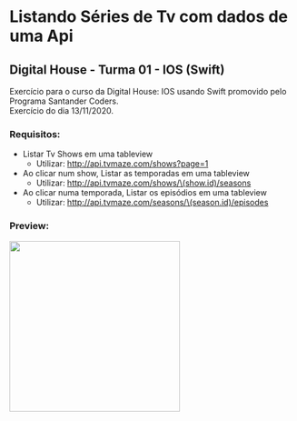 # Listando Séries de Tv com dados de uma Api
## Digital House - Turma 01 - IOS (Swift)

Exercício para o curso da Digital House: IOS usando Swift promovido pelo Programa Santander Coders.<br />
Exercício do dia 13/11/2020.


### Requisitos:

* Listar Tv Shows em uma tableview
    - Utilizar: http://api.tvmaze.com/shows?page=1 
* Ao clicar num show, Listar as temporadas em uma tableview
    - Utilizar: http://api.tvmaze.com/shows/\(show.id)/seasons
* Ao clicar numa temporada, Listar os episódios em uma tableview
    - Utilizar: http://api.tvmaze.com/seasons/\(season.id)/episodes 

### Preview: <br>
<img src="https://github.com/joorgeroberto/ExerciciosIosDigitalHouse/blob/master/1113_TvMazeApi/appVideo.gif" width="300" />
